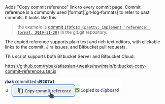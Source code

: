 Adds "Copy commit reference" link to every commit page. Commit reference is a
commonly used [format][git-log-formats] to refer to past commits. It looks like
this:

> the example is [commit `1f0fc1d (pretty: implement 'reference' format, 2019-11-20)`](https://github.com/git/git/commit/1f0fc1db8599f87520494ca4f0e3c1b6fabdf997)
> in the git.git repository.

The copied reference supports plain text and rich text editors, with clickable
links to the commit, Jira issues, and Bitbucket pull requests.

This script supports both Bitbucket Server and Bitbucket Cloud.

https://github.com/rybak/atlassian-tweaks/raw/main/bitbucket-copy-commit-reference.user.js

[![Screenshot of "Bitbucket: copy commit reference" in action](images/bitbucket-copy-commit-reference.png)](https://github.com/rybak/atlassian-tweaks/raw/main/bitbucket-copy-commit-reference.user.js)
